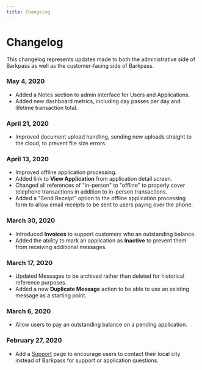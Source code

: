 ```yaml
---
title: Changelog
---
```


# Changelog

This changelog represents updates made to both the administrative side of Barkpass as well as the customer-facing side of Barkpass.

### May 4, 2020

- Added a Notes section to admin interface for Users and Applications.
- Added new dashboard metrics, including day passes per day and lifetime transaction total.

### April 21, 2020

- Improved document upload handling, sending new uploads straight to the cloud, to prevent file size errors.

### April 13, 2020

- Improved offline application processing.
- Added link to **View Application** from application detail screen.
- Changed all references of "in-person" to "offline" to properly cover telephone transactions in addition to in-person transactions.
- Added a "Send Receipt" option to the offline application processing form to allow email receipts to be sent to users paying over the phone.

### March 30, 2020

- Introduced **Invoices** to support customers who an outstanding balance.
- Added the ability to mark an application as **Inactive** to prevent them from receiving additional messages.

### March 17, 2020

- Updated Messages to be archived rather than deleted for historical reference purposes.
- Added a new **Duplicate Message** action to be able to use an existing message as a starting point.

### March 6, 2020

- Allow users to pay an outstanding balance on a pending application.

### February 27, 2020

- Add a [Support](https://www.barkpass.com/support) page to encourage users to contact their local city instead of Barkpass for support or application questions.
